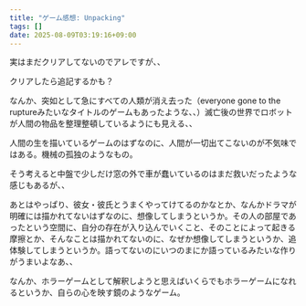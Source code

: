 ```yaml
---
title: "ゲーム感想: Unpacking"
tags: []
date: 2025-08-09T03:19:16+09:00
---
```


実はまだクリアしてないのでアレですが、、

クリアしたら追記するかも？

なんか、突如として急にすべての人類が消え去った（everyone gone to the ruptureみたいなタイトルのゲームもあったような、、）滅亡後の世界でロボットが人間の物品を整理整頓しているようにも見える、、

人間の生を描いているゲームのはずなのに、人間が一切出てこないのが不気味ではある。機械の孤独のようなもの。

そう考えると中盤で少しだけ窓の外で車が蠢いているのはまだ救いだったような感じもあるが、、

あとはやっぱり、彼女・彼氏とうまくやってけてるのかなとか、なんかドラマが明確には描かれてないはずなのに、想像してしまうというか。その人の部屋であったという空間に、自分の存在が入り込んでいくこと、そのことによって起きる摩擦とか、そんなことは描かれてないのに、なぜか想像してしまうというか、追体験してしまうというか。語ってないのにいつのまにか語っているみたいな作りがうまいよなあ、、

なんか、ホラーゲームとして解釈しようと思えばいくらでもホラーゲームになれるというか、自らの心を映す鏡のようなゲーム。
